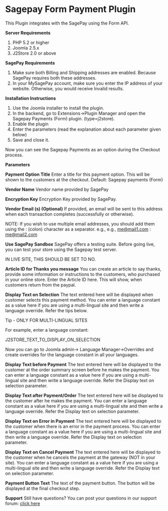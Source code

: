 # Sagepay Form Payment Plugin

This Plugin integrates with the SagePay using the Form API.

**Server Requirements**

1. PHP 5.2 or higher
2. Joomla 2.5.x
3. J2Store 2.0 or above

**SagePay Requirements**

1. Make sure both Billing and Shipping addresses are enabled. Because SagePay requires both these addresses.
2. In your MySagePay account, make sure you enter the IP address of your website. Otherwise, you would receive Invalid results.

**Installation Instructions**

1. Use the Joomla installer to install the plugin.
2. In the backend, go to Extensions-&gt;Plugin Manager and open the Sagepay Payments \(Form\) plugin. \(type=j2store\).
3. Enable the plugin
4. Enter the parameters \(read the explanation about each parameter given below\)
5. Save and close it.

Now you can see the Sagepay Payments as an option during the Checkout process.

**Parameters**

**Payment Option Title** Enter a title for this payment option. This will be shown to the customers at the checkout. Default: Sagepay payments \(Form\)

**Vendor Name** Vendor name provided by SagePay

**Encryption Key** Encryption Key provided by SagePay.

**Vendor Email \(s\) \(Optional\)** If provided, an email will be sent to this address when each transaction completes \(successfully or otherwise\).

NOTE: If you wish to use multiple email addresses, you should add them using the : \(colon\) character as a separator. e.g., e.g., me@mail1.com : me@mail2.com

**Use SagePay Sandbox** SagePay offers a testing suite. Before going live, you can test your store using the Sagepay test server.

IN LIVE SITE, THIS SHOULD BE SET TO NO.

**Article ID for Thanks you message** You can create an article to say thanks, provide some information or instructions to the customers, who purchased in your online store. Enter the Article ID here. This will show, when customers return from the paypal.

**Display Text on Selection** The text entered here will be displayed when customer selects this payment method. You can enter a language constant as a value here if you are using a multi-lingual site and then write a language override. Refer the tips below.

Tip - ONLY FOR MULTI-LINGUAL SITES

For example, enter a language constant:

J2STORE_TEXT_TO_DISPLAY_ON\_SELECTION

Now you can go to Joomla admin-&gt; Language Manager-&gt;Overrides and create overrides for the language constant in all your languages.

**Display Text before Payment** The text entered here will be displayed to the customer at the order summary screen before he makes the payment. You can enter a language constant as a value here if you are using a multi-lingual site and then write a language override. Refer the Display text on selection parameter.

**Display Text after Payment/Order** The text entered here will be displayed to the customer after he makes the payment. You can enter a language constant as a value here if you are using a multi-lingual site and then write a language override. Refer the Display text on selection parameter.

**Display Text on Error in Payment** The text entered here will be displayed to the customer when there is an error in the payment process. You can enter a language constant as a value here if you are using a multi-lingual site and then write a language override. Refer the Display text on selection parameter.

**Display Text on Cancel Payment** The text entered here will be displayed to the customer when he cancels the payment at the gateway \(NOT in your site\). You can enter a language constant as a value here if you are using a multi-lingual site and then write a language override. Refer the Display text on selection parameter.

**Payment Button Text** The text of the payment button. The button will be displayed at the final checkout step.

**Support** Still have questions? You can post your questions in our support forum: [click here](http://j2store.org/forum/index.html)

